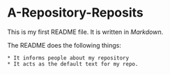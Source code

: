 # A-Repository-Reposits

This is my first README file. It is written in _Markdown_.

The README does the following things:

    * It informs people about my repository
    * It acts as the default text for my repo.